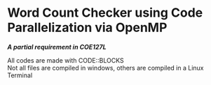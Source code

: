 # Word Count Checker using Code Parallelization via OpenMP

<b><i>A partial requirement in COE127L</i></b>

All codes are made with CODE::BLOCKS<br/>
Not all files are compiled in windows, others are compiled in a Linux Terminal
